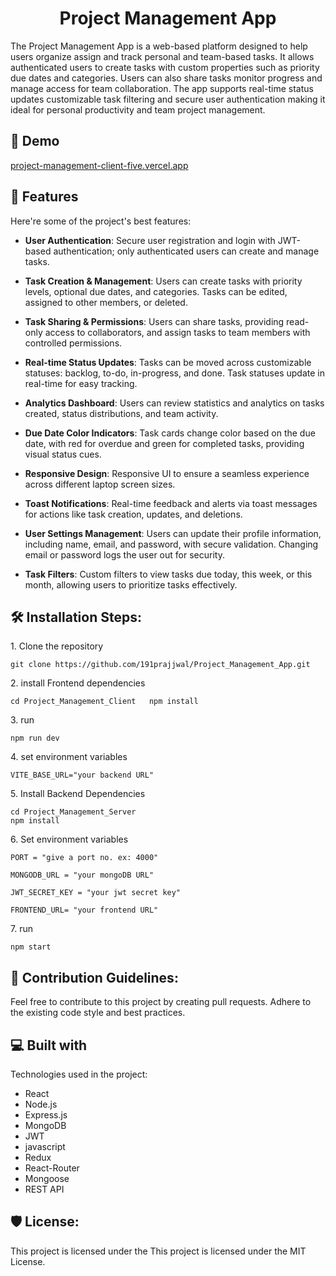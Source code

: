 <h1 align="center" id="title">Project Management App</h1>

<p id="description">The Project Management App is a web-based platform designed to help users organize assign and track personal and team-based tasks. It allows authenticated users to create tasks with custom properties such as priority due dates and categories. Users can also share tasks monitor progress and manage access for team collaboration. The app supports real-time status updates customizable task filtering and secure user authentication making it ideal for personal productivity and team project management.</p>

<h2>🚀 Demo</h2>

[project-management-client-five.vercel.app](https://project-management-client-five.vercel.app/)

  
  
<h2>🧐 Features</h2>

Here're some of the project's best features:

- **User Authentication**: Secure user registration and login with JWT-based authentication; only authenticated users can create and manage tasks.

- **Task Creation & Management**: Users can create tasks with priority levels, optional due dates, and categories. Tasks can be edited, assigned to other members, or deleted.

- **Task Sharing & Permissions**: Users can share tasks, providing read-only access to collaborators, and assign tasks to team members with controlled permissions.

- **Real-time Status Updates**: Tasks can be moved across customizable statuses: backlog, to-do, in-progress, and done. Task statuses update in real-time for easy tracking.

- **Analytics Dashboard**: Users can review statistics and analytics on tasks created, status distributions, and team activity.

- **Due Date Color Indicators**: Task cards change color based on the due date, with red for overdue and green for completed tasks, providing visual status cues.

- **Responsive Design**: Responsive UI to ensure a seamless experience across different laptop screen sizes.

- **Toast Notifications**: Real-time feedback and alerts via toast messages for actions like task creation, updates, and deletions.

- **User Settings Management**: Users can update their profile information, including name, email, and password, with secure validation. Changing email or password logs the user out for security.

- **Task Filters**: Custom filters to view tasks due today, this week, or this month, allowing users to prioritize tasks effectively.

<h2>🛠️ Installation Steps:</h2>

<p>1. Clone the repository</p>

```
git clone https://github.com/191prajjwal/Project_Management_App.git
```

<p>2. install Frontend dependencies</p>

```
cd Project_Management_Client   npm install
```

<p>3. run</p>

```
npm run dev
```

<p>4. set environment variables</p>

```
VITE_BASE_URL="your backend URL"
```

<p>5. Install Backend Dependencies</p>

```
cd Project_Management_Server
npm install

```

<p>6. Set environment variables </p>

```
PORT = "give a port no. ex: 4000"

MONGODB_URL = "your mongoDB URL"

JWT_SECRET_KEY = "your jwt secret key"

FRONTEND_URL= "your frontend URL"

```

<p>7. run</p>

```
npm start
```

<h2>🍰 Contribution Guidelines:</h2>

Feel free to contribute to this project by creating pull requests. Adhere to the existing code style and best practices.

  
  
<h2>💻 Built with</h2>

Technologies used in the project:

*   React
*   Node.js
*   Express.js
*   MongoDB
*   JWT
*   javascript
*   Redux
*   React-Router
*   Mongoose
*   REST API

<h2>🛡️ License:</h2>

This project is licensed under the This project is licensed under the MIT License.